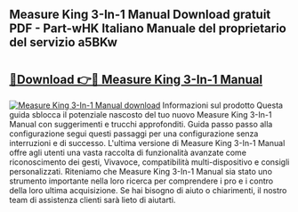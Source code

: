 ## Measure King 3-In-1 Manual Download gratuit PDF - Part-wHK Italiano Manuale del proprietario del servizio a5BKw

# <h2><a href="http://dfafe5.blite.top/?on=Measure+King+3-In-1+Manual">🔗Download 👉🔴 Measure King 3-In-1 Manual</a></h2>

[![Measure King 3-In-1 Manual download](https://i.imgur.com/lujVjoI.png)](http://dfafe5.blite.top/?on=Measure+King+3-In-1+Manual)
Informazioni sul prodotto Questa guida sblocca il potenziale nascosto del tuo nuovo Measure King 3-In-1 Manual con suggerimenti e trucchi approfonditi. Guida passo passo alla configurazione segui questi passaggi per una configurazione senza interruzioni e di successo. L'ultima versione di Measure King 3-In-1 Manual offre agli utenti una vasta raccolta di funzionalità avanzate come riconoscimento dei gesti, Vivavoce, compatibilità multi-dispositivo e consigli personalizzati. Riteniamo che Measure King 3-In-1 Manual sia stato uno strumento importante nella loro ricerca per comprendere i pro e i contro della loro ultima acquisizione. Se hai bisogno di aiuto o chiarimenti, il nostro team di assistenza clienti sarà lieto di aiutarti.
